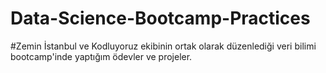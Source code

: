 # Data-Science-Bootcamp-Practices
#Zemin İstanbul ve Kodluyoruz ekibinin ortak olarak düzenlediği veri bilimi bootcamp'inde yaptığım ödevler ve projeler.
